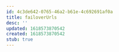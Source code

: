 ```yaml
---
id: 4c3de642-0765-46a2-b61e-4c692691af0a
title: failoverUrls
desc: ''
updated: 1618573870542
created: 1618573870542
stub: true
---
```


